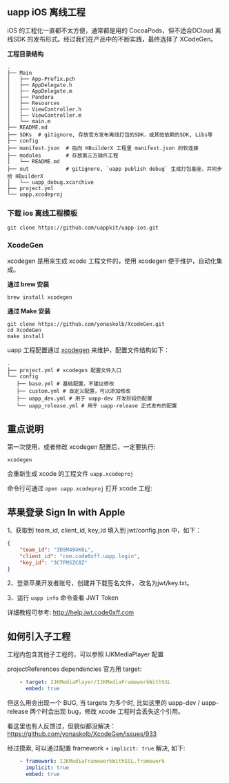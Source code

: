 ## uapp iOS 离线工程

iOS 的工程化一直都不太方便，通常都是用的 CocoaPods，但不适合DCloud 离线SDK 的发布形式。经过我们在产品中的不断实践，最终选择了 XCodeGen。

**工程目录结构**

```
.
├── Main
│   ├── App-Prefix.pch
│   ├── AppDelegate.h
│   ├── AppDelegate.m
│   ├── Pandora
│   ├── Resources
│   ├── ViewController.h
│   ├── ViewController.m
│   └── main.m
├── README.md
├── SDKs  # gitignore, 存放官方发布离线打包的SDK，或其他依赖的SDK, Libs等
├── config
├── manifest.json  # 指向 HBuilderX 工程里 manifest.json 的软连接
├── modules        # 存放第三方插件工程
│   └── README.md
├── out            # gitignore, `uapp publish debug` 生成打包基座，并同步给 HBuilderX
│   └── uapp_debug.xcarchive
├── project.yml
└── uapp.xcodeproj
```

### 下载 ios 离线工程模板

`git clone https://github.com/uappkit/uapp-ios.git`

### XcodeGen

xcodegen 是用来生成 xcode 工程文件的，使用 xcodegen 便于维护，自动化集成。

**通过 brew 安装**

`brew install xcodegen`

**通过 Make 安装**

```
git clone https://github.com/yonaskolb/XcodeGen.git
cd XcodeGen
make install
```

uapp 工程配置通过 [xcodegen](https://github.com/yonaskolb/XcodeGen) 来维护，配置文件结构如下：

```
.
├── project.yml # xcodegen 配置文件入口
└── config
   ├── base.yml # 基础配置，不建议修改
   ├── custom.yml # 自定义配置，可以添加修改
   ├── uapp_dev.yml # 用于 uapp-dev 开发阶段的配置
   └── uapp_release.yml # 用于 uapp-release 正式发布的配置
```

## 重点说明

第一次使用，或者修改 xcodegen 配置后，一定要执行:

`xcodegen`

会重新生成 xcode 的工程文件 `uapp.xcodeproj`

命令行可通过 `open uapp.xcodeproj` 打开 xcode 工程:

## 苹果登录 Sign In with Apple

1、获取到 team_id, client_id, key_id 填入到 jwt/config.json 中，如下：

```.json
{
    "team_id": "3DSM494K6L",
    "client_id": "com.code0xff.uapp.login",
    "key_id": "3C7FMSZC8Z"
}
```

2、登录苹果开发者账号，创建并下载签名文件， 改名为jwt/key.txt。

3、运行 `uapp info` 命令查看 JWT Token

详细教程可参考: <http://help.jwt.code0xff.com>

## 如何引入子工程

工程内包含其他子工程的，可以参照 IJKMediaPlayer 配置

projectReferences dependencies 官方用 target:

```.yaml
    - target: IJKMediaPlayer/IJKMediaFrameworkWithSSL
      embed: true
```

但这么用会出现一个 BUG, 当 targets 为多个时, 比如这里的 uapp-dev / uapp-release 两个时会出现 bug，修改 xcode 工程时会丢失这个引用。

看这里也有人反馈过，但貌似都没解决：<https://github.com/yonaskolb/XcodeGen/issues/933>

经过摸索, 可以通过配置 framework + `implicit: true` 解决, 如下:

```.yaml
    - framework: IJKMediaFrameworkWithSSL.framework
      implicit: true
      embed: true
```
